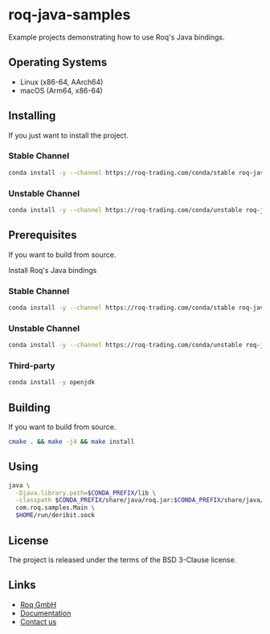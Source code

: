 # roq-java-samples

Example projects demonstrating how to use Roq's Java bindings.


## Operating Systems

* Linux (x86-64, AArch64)
* macOS (Arm64, x86-64)


## Installing

If you just want to install the project.

### Stable Channel

```bash
conda install -y --channel https://roq-trading.com/conda/stable roq-java-samples
```

### Unstable Channel

```bash
conda install -y --channel https://roq-trading.com/conda/unstable roq-java-samples
```


## Prerequisites

If you want to build from source.

Install Roq's Java bindings

### Stable Channel

```bash
conda install -y --channel https://roq-trading.com/conda/stable roq-java
```

### Unstable Channel

```bash
conda install -y --channel https://roq-trading.com/conda/unstable roq-java
```

### Third-party

```bash
conda install -y openjdk
```


## Building

If you want to build from source.

```bash
cmake . && make -j4 && make install
```


## Using

```bash
java \
  -Djava.library.path=$CONDA_PREFIX/lib \
  -classpath $CONDA_PREFIX/share/java/roq.jar:$CONDA_PREFIX/share/java/roq-samples.jar \
  com.roq.samples.Main \
  $HOME/run/deribit.sock
```

## License

The project is released under the terms of the BSD 3-Clause license.


## Links

* [Roq GmbH](https://roq-trading.com/)
* [Documentation](https://roq-trading.com/docs/)
* [Contact us](mailto:info@roq-trading.com)
